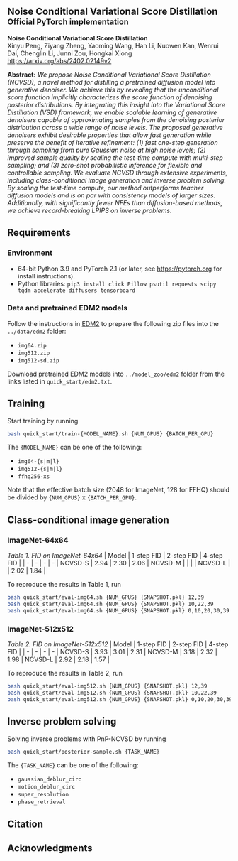 ## Noise Conditional Variational Score Distillation <br><sub>Official PyTorch implementation</sub>


**Noise Conditional Variational Score Distillation** <br>
Xinyu Peng, Ziyang Zheng, Yaoming Wang, Han Li, Nuowen Kan, Wenrui Dai, Chenglin Li, Junni Zou, Hongkai Xiong <br>
https://arxiv.org/abs/2402.02149v2

**Abstract:** *We propose Noise Conditional Variational Score Distillation (NCVSD), a novel method for distilling a pretrained diffusion model into generative denoiser. We achieve this by revealing that the unconditional score function implicitly characterizes the score function of denoising posterior distributions. By integrating this insight into the Variational Score Distillation (VSD) framework, we enable scalable learning of generative denoisers capable of approximating samples from the denoising posterior distribution across a wide range of noise levels. The proposed generative denoisers exhibit desirable properties that allow fast generation while preserve the benefit of iterative refinement: (1) fast one-step generation through sampling from pure Gaussian noise at high noise levels; (2) improved sample quality by scaling the test-time compute with multi-step sampling; and (3) zero-shot probabilistic inference for flexible and controllable sampling. We evaluate NCVSD through extensive experiments, including class-conditional image generation and inverse problem solving. By scaling the test-time compute, our method outperforms teacher diffusion models and is on par with consistency models of larger sizes. Additionally, with significantly fewer NFEs than diffusion-based methods, we achieve record-breaking LPIPS on inverse problems.*


## Requirements

### Environment
* 64-bit Python 3.9 and PyTorch 2.1 (or later, see https://pytorch.org for install instructions).
* Python libraries: `pip3 install click Pillow psutil requests scipy tqdm accelerate diffusers tensorboard`

### Data and pretrained EDM2 models
Follow the instructions in [EDM2](https://github.com/NVlabs/edm2?tab=readme-ov-file#preparing-datasets) to prepare the following zip files into the `../data/edm2` folder:
- `img64.zip`
- `img512.zip`
- `img512-sd.zip`

Download pretrained EDM2 models into `../model_zoo/edm2` folder from the links listed in `quick_start/edm2.txt`.

## Training
Start training by running
```bash
bash quick_start/train-{MODEL_NAME}.sh {NUM_GPUS} {BATCH_PER_GPU}
```

The `{MODEL_NAME}` can be one of the following:
 - `img64-{s|m|l}`     
 - `img512-{s|m|l}`
 - `ffhq256-xs`

Note that the effective batch size (2048 for ImageNet, 128 for FFHQ) should be divided by `{NUM_GPUS}` x `{BATCH_PER_GPU}`.

## Class-conditional image generation
### ImageNet-64x64
*Table 1. FID on ImageNet-64x64*
| Model | 1-step FID | 2-step FID | 4-step FID |
| - | - | - | - |
NCVSD-S | 2.94 | 2.30 | 2.06 |
NCVSD-M |  |  |  |
NCVSD-L |  | 2.02 | 1.84 |

To reproduce the results in Table 1, run
```bash
bash quick_start/eval-img64.sh {NUM_GPUS} {SNAPSHOT.pkl} 12,39         # 1-step FID
bash quick_start/eval-img64.sh {NUM_GPUS} {SNAPSHOT.pkl} 10,22,39      # 2-step FID
bash quick_start/eval-img64.sh {NUM_GPUS} {SNAPSHOT.pkl} 0,10,20,30,39 # 4-step FID
```

### ImageNet-512x512
*Table 2. FID on ImageNet-512x512*
| Model | 1-step FID | 2-step FID | 4-step FID |
| - | - | - | - |
NCVSD-S | 3.93 | 3.01 | 2.31 |
NCVSD-M | 3.18 | 2.32 | 1.98 |
NCVSD-L | 2.92 | 2.18 | 1.57 |

To reproduce the results in Table 2, run
```bash
bash quick_start/eval-img512.sh {NUM_GPUS} {SNAPSHOT.pkl} 12,39         # 1-step FID
bash quick_start/eval-img512.sh {NUM_GPUS} {SNAPSHOT.pkl} 10,22,39      # 2-step FID
bash quick_start/eval-img512.sh {NUM_GPUS} {SNAPSHOT.pkl} 0,10,20,30,39 # 4-step FID
```

## Inverse problem solving
Solving inverse problems with PnP-NCVSD by running

```bash
bash quick_start/posterior-sample.sh {TASK_NAME}
```

The `{TASK_NAME}` can be one of the following:
- `gaussian_deblur_circ`
- `motion_deblur_circ`
- `super_resolution`
- `phase_retrieval`

## Citation

## Acknowledgments



